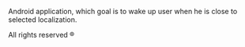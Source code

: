 Android application, which goal is to wake up user when he is close to selected localization.

All rights reserved ®